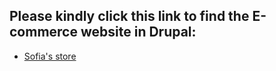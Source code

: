 Please kindly click this link to find the E-commerce website in Drupal:
-------------
- [Sofia's store](http://lab.acehub.hk:40048/content/watch)

